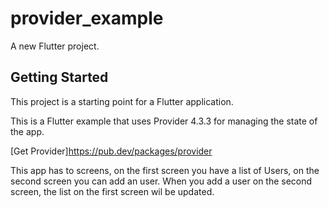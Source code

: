 # provider_example

A new Flutter project.

## Getting Started

This project is a starting point for a Flutter application.

This is a Flutter example that uses Provider 4.3.3 for managing the state of the app.

[Get Provider]https://pub.dev/packages/provider

This app has to screens, on the first screen you have a list of Users, on the second screen you can add an user. When you add a user on the second screen, the list on the first screen wil be updated.

